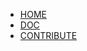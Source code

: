 * [HOME](https://github.com/Airmime/minstyle.io)
* [DOC](/)
* [CONTRIBUTE](https://github.com/Airmime/minstyle.io)
